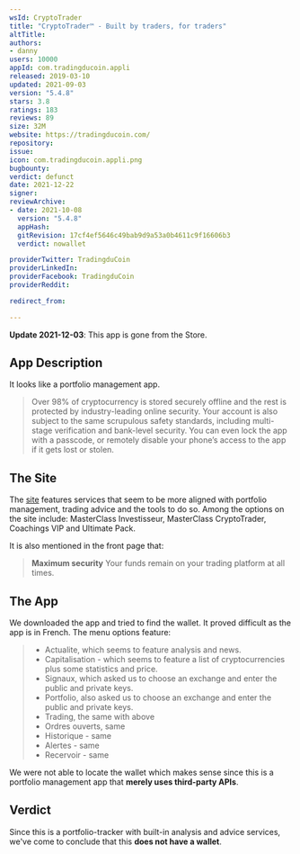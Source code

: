 ```yaml
---
wsId: CryptoTrader
title: "CryptoTrader™ - Built by traders, for traders"
altTitle: 
authors:
- danny
users: 10000
appId: com.tradingducoin.appli
released: 2019-03-10
updated: 2021-09-03
version: "5.4.8"
stars: 3.8
ratings: 183
reviews: 89
size: 32M
website: https://tradingducoin.com/
repository: 
issue: 
icon: com.tradingducoin.appli.png
bugbounty: 
verdict: defunct
date: 2021-12-22
signer: 
reviewArchive:
- date: 2021-10-08
  version: "5.4.8"
  appHash: 
  gitRevision: 17cf4ef5646c49bab9d9a53a0b4611c9f16606b3
  verdict: nowallet

providerTwitter: TradingduCoin
providerLinkedIn: 
providerFacebook: TradingduCoin
providerReddit: 

redirect_from:

---
```



**Update 2021-12-03**: This app is gone from the Store.

## App Description

It looks like a portfolio management app.

> Over 98% of cryptocurrency is stored securely offline and the rest is protected by industry-leading online security. Your account is also subject to the same scrupulous safety standards, including multi-stage verification and bank-level security. You can even lock the app with a passcode, or remotely disable your phone’s access to the app if it gets lost or stolen.

## The Site

The [site](https://tradingducoin.com/) features services that seem to be more aligned with portfolio management, trading advice and the tools to do so. Among the options on the site include: MasterClass Investisseur, MasterClass CryptoTrader, Coachings VIP and Ultimate Pack. 

It is also mentioned in the front page that:

> **Maximum security**
> Your funds remain on your trading platform at all times.

## The App

We downloaded the app and tried to find the wallet. It proved difficult as the app is in French. The menu options feature: 

> - Actualite, which seems to feature analysis and news.
> - Capitalisation - which seems to feature a list of cryptocurrencies plus some statistics and price.
> - Signaux, which asked us to choose an exchange and enter the public and private keys.
> - Portfolio, also asked us to choose an exchange and enter the public and private keys. 
> - Trading, the same with above
> - Ordres ouverts, same 
> - Historique - same
> - Alertes - same
> - Recervoir - same

We were not able to locate the wallet which makes sense since this is a portfolio management app that **merely uses third-party APIs**.

## Verdict

Since this is a portfolio-tracker with built-in analysis and advice services, we've come to conclude that this **does not have a wallet**.
